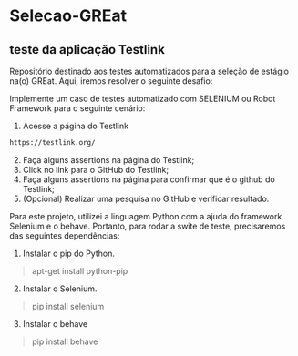 # Selecao-GREat
## teste da aplicação Testlink

Repositório destinado aos testes automatizados para a seleção de estágio na(o) GREat.
Aqui, iremos resolver o seguinte desafio:

Implemente um caso de testes automatizado com SELENIUM ou Robot Framework para o seguinte cenário:

1. Acesse a página do Testlink 
```md
https://testlink.org/
```
2. Faça alguns assertions na página do Testlink;
3. Click no link para o GitHub do Testlink;
4. Faça alguns assertions na página para confirmar que é o github do Testlink;
5. (Opcional) Realizar uma pesquisa no GitHub e verificar resultado.

Para este projeto, utilizei a linguagem Python com a ajuda do framework Selenium e o behave.
Portanto, para rodar a swite de teste, precisaremos das seguintes dependências:

1. Instalar o pip do Python.
> apt-get install python-pip
2. Instalar o Selenium.
> pip install selenium
3. Instalar o behave
> pip install behave
